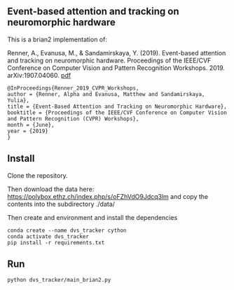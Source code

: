 
## Event-based attention and tracking on neuromorphic hardware

This is a brian2 implementation of:

Renner, A., Evanusa, M., & Sandamirskaya, Y. (2019).
Event-based attention and tracking on neuromorphic hardware.
Proceedings of the IEEE/CVF Conference on Computer Vision and Pattern Recognition Workshops. 2019.
arXiv:1907.04060. [pdf](https://openaccess.thecvf.com/content_CVPRW_2019/papers/EventVision/Renner_Event-Based_Attention_and_Tracking_on_Neuromorphic_Hardware_CVPRW_2019_paper.pdf)

    @InProceedings{Renner_2019_CVPR_Workshops,
    author = {Renner, Alpha and Evanusa, Matthew and Sandamirskaya, Yulia},
    title = {Event-Based Attention and Tracking on Neuromorphic Hardware},
    booktitle = {Proceedings of the IEEE/CVF Conference on Computer Vision and Pattern Recognition (CVPR) Workshops},
    month = {June},
    year = {2019}
    }

## Install
Clone the repository.

Then download the data here:
https://polybox.ethz.ch/index.php/s/oFZhVdO9Jdcq3lm
and copy the contents into the subdirectory ./data/

Then create and environment and install the dependencies

    conda create --name dvs_tracker cython
    conda activate dvs_tracker
    pip install -r requirements.txt

## Run
    python dvs_tracker/main_brian2.py

